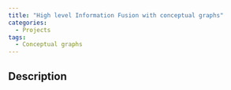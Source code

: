 ```yaml
---
title: "High level Information Fusion with conceptual graphs"
categories:
  - Projects
tags:
  - Conceptual graphs
---
```


## Description
